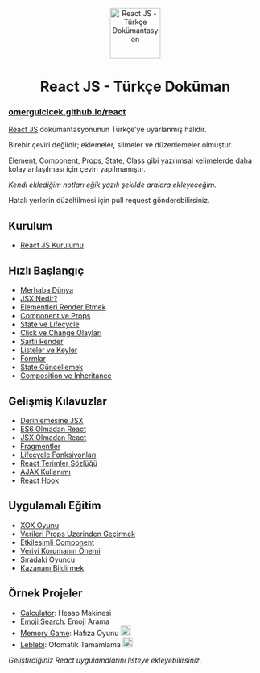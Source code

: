 <p align="center">
<img src="https://omergulcicek.com/img/react.png" alt="React JS - Türkçe Dokümantasyon" height="100">
</p>

<h1 align="center">React JS - Türkçe Doküman</h1>

<h3><a href="https://omergulcicek.github.io/react/">omergulcicek.github.io/react</a></h3>

<a href="https://reactjs.org/">React JS</a> dokümantasyonunun Türkçe'ye uyarlanmış halidir.

Birebir çeviri değildir; eklemeler, silmeler ve düzenlemeler olmuştur.

Element, Component, Props, State, Class gibi yazılımsal kelimelerde daha kolay anlaşılması için çeviri yapılmamıştır.

<i>Kendi eklediğim notları eğik yazılı şekilde aralara ekleyeceğim.</i>

Hatalı yerlerin düzeltilmesi için pull request gönderebilirsiniz.


<h2>Kurulum</h2>

- <a href="https://omergulcicek.github.io/react/kurulum/reactjs-kurulumu">React JS Kurulumu</a>

<h2>Hızlı Başlangıç</h2>

- <a href="https://omergulcicek.github.io/react/hizli-baslangic/merhaba-dunya">Merhaba Dünya</a>
- <a href="https://omergulcicek.github.io/react/hizli-baslangic/jsx-nedir">JSX Nedir?</a>
- <a href="https://omergulcicek.github.io/react/hizli-baslangic/elementleri-render-etmek">Elementleri Render Etmek</a>
- <a href="https://omergulcicek.github.io/react/hizli-baslangic/component-ve-props">Component ve Props</a>
- <a href="https://omergulcicek.github.io/react/hizli-baslangic/state-ve-lifecycle">State ve Lifecycle</a>
- <a href="https://omergulcicek.github.io/react/hizli-baslangic/click-ve-change-olaylari">Click ve Change Olayları</a>
- <a href="https://omergulcicek.github.io/react/hizli-baslangic/sartli-render">Şartlı Render</a>
- <a href="https://omergulcicek.github.io/react/hizli-baslangic/listeler-ve-keyler">Listeler ve Keyler</a>
- <a href="https://omergulcicek.github.io/react/hizli-baslangic/formlar">Formlar</a>
- <a href="https://omergulcicek.github.io/react/hizli-baslangic/state-guncellemek">State Güncellemek</a>
- <a href="https://omergulcicek.github.io/react/hizli-baslangic/composition-ve-inheritance">Composition ve Inheritance</a>

<h2>Gelişmiş Kılavuzlar</h2>

- <a href="https://omergulcicek.github.io/react/gelismis-kilavuzlar/derinlemesine-jsx">Derinlemesine JSX</a>
- <a href="https://omergulcicek.github.io/react/gelismis-kilavuzlar/es6-olmadan-react">ES6 Olmadan React</a>
- <a href="https://omergulcicek.github.io/react/gelismis-kilavuzlar/jsx-olmadan-react">JSX Olmadan React</a>
- <a href="https://omergulcicek.github.io/react/gelismis-kilavuzlar/fragmentler">Fragmentler</a>
- <a href="https://omergulcicek.github.io/react/gelismis-kilavuzlar/lifecycle-fonksiyonlari">Lifecycle Fonksiyonları</a>
- <a href="https://omergulcicek.github.io/react/gelismis-kilavuzlar/react-terimler-sozlugu">React Terimler Sözlüğü</a>
- <a href="https://omergulcicek.github.io/react/gelismis-kilavuzlar/ajax-kullanimi">AJAX Kullanımı</a>
- <a href="https://omergulcicek.github.io/react/gelismis-kilavuzlar/react-hook">React Hook</a>

<h2>Uygulamalı Eğitim</h2>

- <a href="https://omergulcicek.github.io/react/uygulamali-egitim/xox-oyunu">XOX Oyunu</a>
- <a href="https://omergulcicek.github.io/react/uygulamali-egitim/verileri-props-uzerinden-gecirmek">Verileri Props Üzerinden Geçirmek</a>
- <a href="https://omergulcicek.github.io/react/uygulamali-egitim/etkilesimli-component">Etkileşimli Component</a>
- <a href="https://omergulcicek.github.io/react/uygulamali-egitim/veriyi-korumanin-onemi">Veriyi Korumanın Önemi</a>
- <a href="https://omergulcicek.github.io/react/uygulamali-egitim/siradaki-oyuncu">Sıradaki Oyuncu</a>
- <a href="https://omergulcicek.github.io/react/uygulamali-egitim/kazanani-bildirmek">Kazananı Bildirmek</a>

<h2>Örnek Projeler</h2>

- <a href="https://github.com/ahfarmer/calculator?editors=0010">Calculator</a>: Hesap Makinesi
- <a href="https://github.com/ahfarmer/emoji-search?editors=0010">Emoji Search</a>: Emoji Arama
- <a href="https://codepen.io/yigitcukuren/pen/GyxxVm?editors=0010">Memory Game</a>: Hafıza Oyunu <img src="https://assets-cdn.github.com/images/icons/emoji/unicode/1f1f9-1f1f7.png" height="20">
- <a href="https://github.com/aykutkardas/react-leblebi">Leblebi</a>: Otomatik Tamamlama <img src="https://assets-cdn.github.com/images/icons/emoji/unicode/1f1f9-1f1f7.png" height="20">

<i>Geliştirdiğiniz React uygulamalarını listeye ekleyebilirsiniz.</i>
